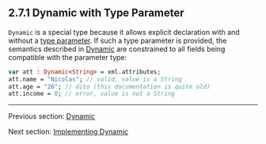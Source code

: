## 2.7.1 Dynamic with Type Parameter

`Dynamic` is a special type because it allows explicit declaration with and without a [type parameter](3.2-Type_Parameters.md). If such a type parameter is provided, the semantics described in [Dynamic](4.4.3-Dynamic.md) are constrained to all fields being compatible with the parameter type:

```haxe
var att : Dynamic<String> = xml.attributes;
att.name = "Nicolas"; // valid, value is a String
att.age = "26"; // dito (this documentation is quite old)
att.income = 0; // error, value is not a String
```

---

Previous section: [Dynamic](2.7-Dynamic.md)

Next section: [Implementing Dynamic](2.7.2-Implementing_Dynamic.md)